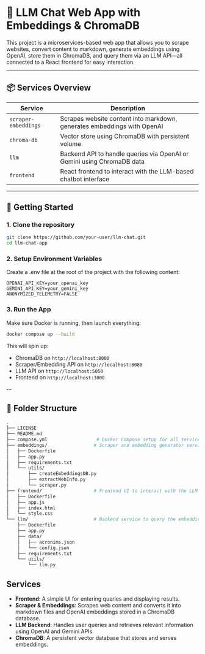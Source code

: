 # 🧠 LLM Chat Web App with Embeddings & ChromaDB

This project is a microservices-based web app that allows you to scrape websites, convert content to markdown, generate embeddings using OpenAI, store them in ChromaDB, and query them via an LLM API—all connected to a React frontend for easy interaction.

---

## 📦 Services Overview

| Service              | Description                                                                 |
|----------------------|-----------------------------------------------------------------------------|
| `scraper-embeddings` | Scrapes website content into markdown, generates embeddings with OpenAI     |
| `chroma-db`          | Vector store using ChromaDB with persistent volume                          |
| `llm`                | Backend API to handle queries via OpenAI or Gemini using ChromaDB data      |
| `frontend`           | React frontend to interact with the LLM-based chatbot interface             |

---

## 🚀 Getting Started

### 1. Clone the repository

```bash
git clone https://github.com/your-user/llm-chat.git
cd llm-chat-app
```

### 2. Setup Environment Variables
Create a .env file at the root of the project with the following content:

```env
OPENAI_API_KEY=your_openai_key
GEMINI_API_KEY=your_gemini_key
ANONYMIZED_TELEMETRY=FALSE
```

### 3. Run the App
Make sure Docker is running, then launch everything:

```bash
docker compose up --build
```

This will spin up:
- ChromaDB on `http://localhost:8000`
- Scraper/Embedding API on `http://localhost:8080`
- LLM API on `http://localhost:5050`
- Frontend on `http://localhost:3000`

--

## 📂 Folder Structure

```bash
.
├── LICENSE
├── README.md
├── compose.yml                  # Docker Compose setup for all services
├── embeddings/                 # Scraper and embedding generator service
│   ├── Dockerfile
│   ├── app.py
│   ├── requirements.txt
│   └── utils/
│       ├── createEmbeddingsDB.py
│       ├── extractWebInfo.py
│       └── scraper.py
├── frontend/                   # Frontend UI to interact with the LLM
│   ├── Dockerfile
│   ├── app.js
│   ├── index.html
│   └── style.css
└── llm/                        # Backend service to query the embeddings with LLMs
    ├── Dockerfile
    ├── app.py
    ├── data/
    │   ├── acronims.json
    │   └── config.json
    ├── requirements.txt
    └── utils/
        └── llm.py
```

## Services
- **Frontend**: A simple UI for entering queries and displaying results.
- **Scraper & Embeddings**: Scrapes web content and converts it into markdown files and OpenAI embeddings stored in a ChromaDB database.
- **LLM Backend**: Handles user queries and retrieves relevant information using OpenAI and Gemini APIs.
- **ChromaDB**: A persistent vector database that stores and serves embeddings.